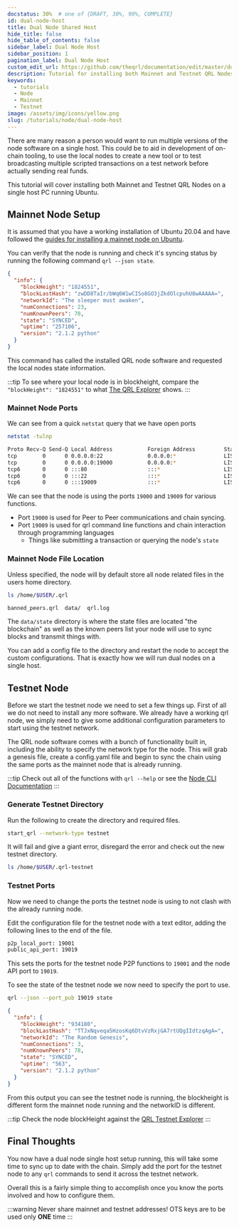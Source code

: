 ```yaml
---
docstatus: 30%  # one of {DRAFT, 30%, 90%, COMPLETE}
id: dual-node-host
title: Dual Node Shared Host
hide_title: false
hide_table_of_contents: false
sidebar_label: Dual Node Host 
sidebar_position: 1
pagination_label: Dual Node Host 
custom_edit_url: https://github.com/theqrl/documentation/edit/master/docs/basics/what-is-qrl.md
description: Tutorial for installing both Mainnet and Testnet QRL Nodes on a single host PC running Ubuntu.
keywords:
  - tutorials
  - Node
  - Mainnet
  - Testnet
image: /assets/img/icons/yellow.png
slug: /tutorials/node/dual-node-host
---
```




There are many reason a person would want to run multiple versions of the node software on a single host. This could be to aid in development of on-chain tooling, to use the local nodes to create a new tool or to test broadcasting multiple scripted transactions on a test network before actually sending real funds.


This tutorial will cover installing both Mainnet and Testnet QRL Nodes on a single host PC running Ubuntu. 

## Mainnet Node Setup

It is assumed that you have a working installation of Ubuntu 20.04 and have followed the [guides for installing a mainnet node on Ubuntu](/docs/node/node-installation#qrl-ubuntu-installation).

You can verify that the node is running and check it's syncing status by running the following command `qrl --json state`. 


```json {3,5}
{
  "info": {
    "blockHeight": "1824551",
    "blockLastHash": "zwDD8TaIr/bWq6W1wCISo8GO3jZkdOlcpuhU8wAAAAA=",
    "networkId": "The sleeper must awaken",
    "numConnections": 23,
    "numKnownPeers": 70,
    "state": "SYNCED",
    "uptime": "257106",
    "version": "2.1.2 python"
  }
}
```
This command has called the installed QRL node software and requested the local nodes state information. 

:::tip
To see where your local node is in blockheight, compare the `    "blockHeight": "1824551"` to what [The QRL Explorer](https://explorer.theqrl.org) shows.
:::

### Mainnet Node Ports

We can see from a quick `netstat` query that we have open ports

```bash
netstat -tulnp
```

```bash {3,6}
Proto Recv-Q Send-Q Local Address           Foreign Address         State       PID/Program name    
tcp        0      0 0.0.0.0:22              0.0.0.0:*               LISTEN      -                   
tcp        0      0 0.0.0.0:19000           0.0.0.0:*               LISTEN      111069/python3      
tcp6       0      0 :::80                   :::*                    LISTEN      -                   
tcp6       0      0 :::22                   :::*                    LISTEN      -                   
tcp6       0      0 :::19009                :::*                    LISTEN      111069/python3      

```

We can see that the node is using the ports `19000` and `19009` for various functions. 

- Port `19000` is used for Peer to Peer communications and chain syncing.
- Port `19009` is used for qrl command line functions and chain interaction through programming languages
  - Things like submitting a transaction or querying the node's `state`


### Mainnet Node File Location

Unless specified, the node will by default store all node related files in the users home directory.

```bash
ls /home/$USER/.qrl
```

```bash
banned_peers.qrl  data/  qrl.log 
```

The `data/state` directory is where the state files are located "the blockchain" as well as the known peers list your node will use to sync blocks and transmit things with.

You can add a config file to the directory and restart the node to accept the custom configurations. That is exactly how we will run dual nodes on a single host.

## Testnet Node

Before we start the testnet node we need to set a few things up. First of all we do not need to install any more software. We already have a working qrl node, we simply need to give some additional configuration parameters to start using the testnet network.

The QRL node software comes with a bunch of functionality built in, including the ability to specify the network type for the node. This will grab a genesis file, create a config.yaml file and begin to sync the chain using the same ports as the mainnet node that is already running.

:::tip
Check out all of the functions with `qrl --help` or see the [Node CLI Documentation](/docs/node/node-cli#cli-help)
:::

### Generate Testnet Directory

Run the following to create the directory and required files. 

```bash
start_qrl --network-type testnet
```
It will fail and give a giant error, disregard the error and check out the new testnet directory.

```bash
ls /home/$USER/.qrl-testnet
```
### Testnet Ports

Now we need to change the ports the testnet node is using to not clash with the already running node.

Edit the configuration file for the testnet node with a text editor, adding the following lines to the end of the file.

```bash
p2p_local_port: 19001
public_api_port: 19019
```

This sets the ports for the testnet node P2P functions to `19001` and the node API port to `19019`.

To see the state of the testnet node we now need to specify the port to use.

```bash
qrl --json --port_pub 19019 state
```


```json {3,5}
{
  "info": {
    "blockHeight": "934180",
    "blockLastHash": "TTJxNqveqa5HzosKq6DtvVzRxjGA7rtUQgIIdtzqAgA=",
    "networkId": "The Random Genesis",
    "numConnections": 3,
    "numKnownPeers": 78,
    "state": "SYNCED",
    "uptime": "563",
    "version": "2.1.2 python"
  }
}
```

From this output you can see the testnet node is running, the blockheight is different form the mainnet node running and the networkID is different.

:::tip 
Check the node blockHeight against the [QRL Testnet Explorer](https:testnet-explorer.theqrl.org)
:::

## Final Thoughts

You now have a dual node single host setup running, this will take some time to sync up to date with the chain. Simply add the port for the testnet node to any `qrl` commands to send it across the testnet network.


Overall this is a fairly simple thing to accomplish once you know the ports involved and how to configure them.

:::warning Never share mainnet and testnet addresses! OTS keys are to be used only **ONE** time
:::
